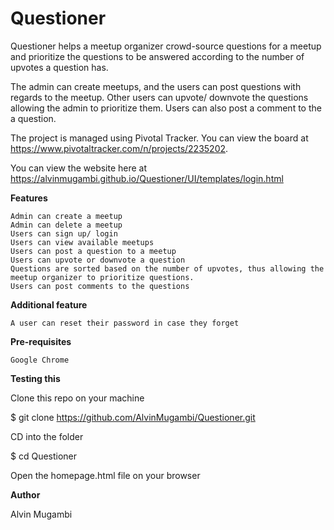 # Questioner
Questioner helps a meetup organizer crowd-source questions for a meetup and prioritize the questions to be answered according to the number of upvotes a question has.

The admin can create meetups, and the users can post questions with regards to the meetup. Other users can upvote/ downvote the questions allowing the admin to prioritize them. Users can also post a comment to the a question.

The project is managed using Pivotal Tracker. You can view the board at https://www.pivotaltracker.com/n/projects/2235202.

You can view the website here at https://alvinmugambi.github.io/Questioner/UI/templates/login.html

**Features**

    Admin can create a meetup
    Admin can delete a meetup
    Users can sign up/ login
    Users can view available meetups
    Users can post a question to a meetup
    Users can upvote or downvote a question
    Questions are sorted based on the number of upvotes, thus allowing the meetup organizer to prioritize questions.
    Users can post comments to the questions

**Additional feature**

    A user can reset their password in case they forget

**Pre-requisites**

    Google Chrome

**Testing this**

Clone this repo on your machine

$ git clone https://github.com/AlvinMugambi/Questioner.git

CD into the folder

$ cd Questioner

Open the homepage.html file on your browser

**Author**

Alvin Mugambi
